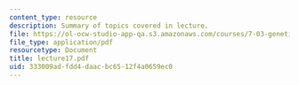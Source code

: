 ```yaml
---
content_type: resource
description: Summary of topics covered in lecture.
file: https://ol-ocw-studio-app-qa.s3.amazonaws.com/courses/7-03-genetics-fall-2004/333009adfdd4daacbc6512f4a0659ec0_lecture17.pdf
file_type: application/pdf
resourcetype: Document
title: lecture17.pdf
uid: 333009ad-fdd4-daac-bc65-12f4a0659ec0
---
```

